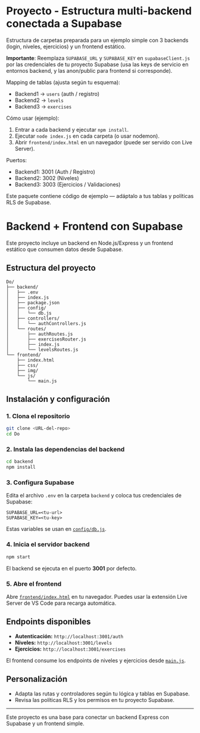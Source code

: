 # Proyecto - Estructura multi-backend conectada a Supabase

Estructura de carpetas preparada para un ejemplo simple con 3 backends (login, niveles, ejercicios) y un frontend estático.

**Importante**: Reemplaza `SUPABASE_URL` y `SUPABASE_KEY` en `supabaseClient.js` por las credenciales de tu proyecto Supabase (usa las keys de servicio en entornos backend, y las anon/public para frontend si corresponde).

Mapping de tablas (ajusta según tu esquema):
- Backend1 -> `users` (auth / registro)
- Backend2 -> `levels`
- Backend3 -> `exercises`

Cómo usar (ejemplo):
1. Entrar a cada backend y ejecutar `npm install`.
2. Ejecutar `node index.js` en cada carpeta (o usar nodemon).
3. Abrir `frontend/index.html` en un navegador (puede ser servido con Live Server).

Puertos:
- Backend1: 3001 (Auth / Registro)
- Backend2: 3002 (Niveles)
- Backend3: 3003 (Ejercicios / Validaciones)

Este paquete contiene código de ejemplo — adáptalo a tus tablas y políticas RLS de Supabase.


# Backend + Frontend con Supabase

Este proyecto incluye un backend en Node.js/Express y un frontend estático que consumen datos desde Supabase.

## Estructura del proyecto

```
Do/
├── backend/
│   ├── .env
│   ├── index.js
│   ├── package.json
│   ├── config/
│   │   └── db.js
│   ├── controllers/
│   │   └── authControllers.js
│   └── routes/
│       ├── authRoutes.js
│       ├── exercisesRouter.js
│       ├── index.js
│       └── levelsRoutes.js
└── frontend/
    ├── index.html
    ├── css/
    ├── img/
    └── js/
        └── main.js
```

## Instalación y configuración

### 1. Clona el repositorio

```sh
git clone <URL-del-repo>
cd Do
```

### 2. Instala las dependencias del backend

```sh
cd backend
npm install
```

### 3. Configura Supabase

Edita el archivo `.env` en la carpeta `backend` y coloca tus credenciales de Supabase:

```
SUPABASE_URL=<tu-url>
SUPABASE_KEY=<tu-key>
```

Estas variables se usan en [`config/db.js`](backend/config/db.js).

### 4. Inicia el servidor backend

```sh
npm start
```
El backend se ejecuta en el puerto **3001** por defecto.

### 5. Abre el frontend

Abre [`frontend/index.html`](frontend/index.html) en tu navegador. Puedes usar la extensión Live Server de VS Code para recarga automática.

## Endpoints disponibles

- **Autenticación:** `http://localhost:3001/auth`
- **Niveles:** `http://localhost:3001/levels`
- **Ejercicios:** `http://localhost:3001/exercises`

El frontend consume los endpoints de niveles y ejercicios desde [`main.js`](frontend/js/main.js).

## Personalización

- Adapta las rutas y controladores según tu lógica y tablas en Supabase.
- Revisa las políticas RLS y los permisos en tu proyecto Supabase.

---

Este proyecto es una base para conectar un backend Express con Supabase y un frontend simple.